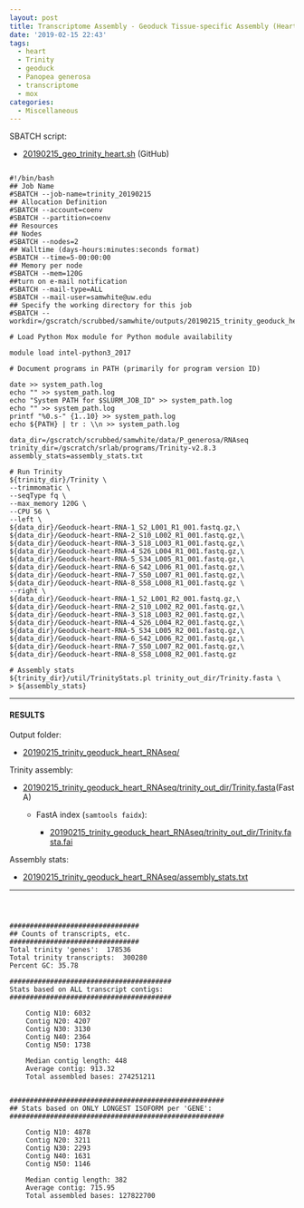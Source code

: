 ```yaml
---
layout: post
title: Transcriptome Assembly - Geoduck Tissue-specific Assembly (Heart)
date: '2019-02-15 22:43'
tags:
  - heart
  - Trinity
  - geoduck
  - Panopea generosa
  - transcriptome
  - mox
categories:
  - Miscellaneous
---
```





SBATCH script:

- [20190215_geo_trinity_heart.sh](https://raw.githubusercontent.com/RobertsLab/sams-notebook/master/sbatch_scripts/20190215_geo_trinity_heart.sh) (GitHub)

<pre><code>
#!/bin/bash
## Job Name
#SBATCH --job-name=trinity_20190215
## Allocation Definition
#SBATCH --account=coenv
#SBATCH --partition=coenv
## Resources
## Nodes
#SBATCH --nodes=2
## Walltime (days-hours:minutes:seconds format)
#SBATCH --time=5-00:00:00
## Memory per node
#SBATCH --mem=120G
##turn on e-mail notification
#SBATCH --mail-type=ALL
#SBATCH --mail-user=samwhite@uw.edu
## Specify the working directory for this job
#SBATCH --workdir=/gscratch/scrubbed/samwhite/outputs/20190215_trinity_geoduck_heart_RNAseq

# Load Python Mox module for Python module availability

module load intel-python3_2017

# Document programs in PATH (primarily for program version ID)

date >> system_path.log
echo "" >> system_path.log
echo "System PATH for $SLURM_JOB_ID" >> system_path.log
echo "" >> system_path.log
printf "%0.s-" {1..10} >> system_path.log
echo ${PATH} | tr : \\n >> system_path.log

data_dir=/gscratch/scrubbed/samwhite/data/P_generosa/RNAseq
trinity_dir=/gscratch/srlab/programs/Trinity-v2.8.3
assembly_stats=assembly_stats.txt

# Run Trinity
${trinity_dir}/Trinity \
--trimmomatic \
--seqType fq \
--max_memory 120G \
--CPU 56 \
--left \
${data_dir}/Geoduck-heart-RNA-1_S2_L001_R1_001.fastq.gz,\
${data_dir}/Geoduck-heart-RNA-2_S10_L002_R1_001.fastq.gz,\
${data_dir}/Geoduck-heart-RNA-3_S18_L003_R1_001.fastq.gz,\
${data_dir}/Geoduck-heart-RNA-4_S26_L004_R1_001.fastq.gz,\
${data_dir}/Geoduck-heart-RNA-5_S34_L005_R1_001.fastq.gz,\
${data_dir}/Geoduck-heart-RNA-6_S42_L006_R1_001.fastq.gz,\
${data_dir}/Geoduck-heart-RNA-7_S50_L007_R1_001.fastq.gz,\
${data_dir}/Geoduck-heart-RNA-8_S58_L008_R1_001.fastq.gz \
--right \
${data_dir}/Geoduck-heart-RNA-1_S2_L001_R2_001.fastq.gz,\
${data_dir}/Geoduck-heart-RNA-2_S10_L002_R2_001.fastq.gz,\
${data_dir}/Geoduck-heart-RNA-3_S18_L003_R2_001.fastq.gz,\
${data_dir}/Geoduck-heart-RNA-4_S26_L004_R2_001.fastq.gz,\
${data_dir}/Geoduck-heart-RNA-5_S34_L005_R2_001.fastq.gz,\
${data_dir}/Geoduck-heart-RNA-6_S42_L006_R2_001.fastq.gz,\
${data_dir}/Geoduck-heart-RNA-7_S50_L007_R2_001.fastq.gz,\
${data_dir}/Geoduck-heart-RNA-8_S58_L008_R2_001.fastq.gz

# Assembly stats
${trinity_dir}/util/TrinityStats.pl trinity_out_dir/Trinity.fasta \
> ${assembly_stats}
</code></pre>

---

#### RESULTS

Output folder:

- [20190215_trinity_geoduck_heart_RNAseq/](http://gannet.fish.washington.edu/Atumefaciens/20190215_trinity_geoduck_heart_RNAseq/)

Trinity assembly:

- [20190215_trinity_geoduck_heart_RNAseq/trinity_out_dir/Trinity.fasta](http://gannet.fish.washington.edu/Atumefaciens/20190215_trinity_geoduck_heart_RNAseq/trinity_out_dir/Trinity.fasta)(FastA)

  - FastA index (```samtools faidx```):

    - [20190215_trinity_geoduck_heart_RNAseq/trinity_out_dir/Trinity.fasta.fai](http://gannet.fish.washington.edu/Atumefaciens/20190215_trinity_geoduck_heart_RNAseq/trinity_out_dir/Trinity.fasta.fai)

Assembly stats:

- [20190215_trinity_geoduck_heart_RNAseq/assembly_stats.txt](http://gannet.fish.washington.edu/Atumefaciens/20190215_trinity_geoduck_heart_RNAseq/assembly_stats.txt)

---

<pre><code>


################################
## Counts of transcripts, etc.
################################
Total trinity 'genes':	178536
Total trinity transcripts:	300280
Percent GC: 35.78

########################################
Stats based on ALL transcript contigs:
########################################

	Contig N10: 6032
	Contig N20: 4207
	Contig N30: 3130
	Contig N40: 2364
	Contig N50: 1738

	Median contig length: 448
	Average contig: 913.32
	Total assembled bases: 274251211


#####################################################
## Stats based on ONLY LONGEST ISOFORM per 'GENE':
#####################################################

	Contig N10: 4878
	Contig N20: 3211
	Contig N30: 2293
	Contig N40: 1631
	Contig N50: 1146

	Median contig length: 382
	Average contig: 715.95
	Total assembled bases: 127822700

</code></pre>
